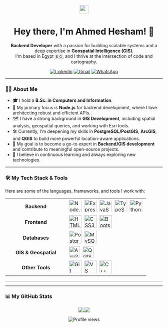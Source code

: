 <div align="center">
  <img src="https://media.giphy.com/media/hvRJCLFzcasrR4ia7z/giphy.gif" width="28">
  <h1>Hey there, I'm Ahmed Hesham! 👋</h1>
</div>

<p align="center">
  <b>Backend Developer</b> with a passion for building scalable systems and a deep expertise in <b>Geospatial Intelligence (GIS)</b>.
  <br>
  I'm based in Egypt 🇪🇬, and I thrive at the intersection of code and cartography.
</p>

<p align="center">
  <a href="https://www.linkedin.com/in/ahmed-hesham-aa6095254/" target="_blank"><img src="https://img.shields.io/badge/LinkedIn-0077B5?style=for-the-badge&logo=linkedin&logoColor=white" alt="LinkedIn"></a>
  <a href="mailto:ahmedesham123@gmail.com"><img src="https://img.shields.io/badge/Gmail-D14836?style=for-the-badge&logo=gmail&logoColor=white" alt="Gmail"></a>
  <a href="https://wa.me/201011782460" target="_blank"><img src="https://img.shields.io/badge/WhatsApp-25D366?style=for-the-badge&logo=whatsapp&logoColor=white" alt="WhatsApp"></a>
</p>

---

### 👨‍💻 About Me

- 🎓 I hold a **B.Sc. in Computers and Information**.
- 🚀 My primary focus is **Node.js** for backend development, where I love architecting robust and efficient APIs.
- 🗺️ I have a strong background in **GIS Development**, including spatial analysis, geospatial queries, and working with Esri tools.
- 🛠️ Currently, I'm deepening my skills in **PostgreSQL/PostGIS**, **ArcGIS**, and **QGIS** to build more powerful location-aware applications.
- 🎯 My goal is to become a go-to expert in **Backend/GIS development** and contribute to meaningful open-source projects.
- 🌱 I believe in continuous learning and always exploring new technologies.

---

### 🛠️ My Tech Stack & Tools

Here are some of the languages, frameworks, and tools I work with:

<table>
  <tr>
    <td align="center" width="180">
      <strong>Backend</strong>
    </td>
    <td>
      <img src="https://cdn.jsdelivr.net/gh/devicons/devicon/icons/nodejs/nodejs-original.svg" height="40" alt="Node.js" />&nbsp;
      <img src="https://cdn.jsdelivr.net/gh/devicons/devicon/icons/express/express-original.svg" height="40" alt="Express.js" />&nbsp;
      <img src="https://cdn.jsdelivr.net/gh/devicons/devicon/icons/javascript/javascript-original.svg" height="40" alt="JavaScript" />&nbsp;
      <img src="https://cdn.jsdelivr.net/gh/devicons/devicon/icons/typescript/typescript-original.svg" height="40" alt="TypeScript" />&nbsp;
      <img src="https://cdn.jsdelivr.net/gh/devicons/devicon/icons/python/python-original.svg" height="40" alt="Python" />&nbsp;
    </td>
  </tr>
  <tr>
    <td align="center">
      <strong>Frontend</strong>
    </td>
    <td>
      <img src="https://cdn.jsdelivr.net/gh/devicons/devicon/icons/html5/html5-original.svg" height="40" alt="HTML5" />&nbsp;
      <img src="https://cdn.jsdelivr.net/gh/devicons/devicon/icons/css3/css3-original.svg" height="40" alt="CSS3" />&nbsp;
      <img src="https://cdn.jsdelivr.net/gh/devicons/devicon/icons/bootstrap/bootstrap-original.svg" height="40" alt="Bootstrap" />&nbsp;
    </td>
  </tr>
  <tr>
    <td align="center">
      <strong>Databases</strong>
    </td>
    <td>
      <img src="https://cdn.jsdelivr.net/gh/devicons/devicon/icons/postgresql/postgresql-original.svg" height="40" alt="PostgreSQL" />&nbsp;
      <img src="https://cdn.jsdelivr.net/gh/devicons/devicon/icons/mysql/mysql-original.svg" height="40" alt="MySQL" />&nbsp;
    </td>
  </tr>
  <tr>
    <td align="center">
      <strong>GIS & Geospatial</strong>
    </td>
    <td>
        <img src="https://img.shields.io/badge/ArcGIS-007AC2?style=for-the-badge&logo=esri&logoColor=white" height="35" alt="ArcGIS" />&nbsp;
        <img src="https://img.shields.io/badge/QGIS-589632?style=for-the-badge&logo=qgis&logoColor=white" height="35" alt="QGIS" />&nbsp;
    </td>
  </tr>
    <tr>
    <td align="center">
      <strong>Other Tools</strong>
    </td>
    <td>
      <img src="https://cdn.jsdelivr.net/gh/devicons/devicon/icons/git/git-original.svg" height="40" alt="Git" />&nbsp;
      <img src="https://cdn.jsdelivr.net/gh/devicons/devicon/icons/vscode/vscode-original.svg" height="40" alt="VS Code" />&nbsp;
      <img src="https://cdn.jsdelivr.net/gh/devicons/devicon/icons/cplusplus/cplusplus-original.svg" height="40" alt="C++" />&nbsp;
    </td>
  </tr>
</table>

---


---

### 📊 My GitHub Stats

<p align="center">
  <a href="https://github.com/Ahmedhesham970">
    <img align="center" src="https://github-readme-stats.vercel.app/api/top-langs/?username=Ahmedhesham970&layout=compact&theme=tokyonight&hide_border=true" />
  </a>
  <a href="https://github.com/Ahmedhesham970">
    <img align="center" src="https://github-readme-stats.vercel.app/api?username=Ahmedhesham970&show_icons=true&theme=tokyonight&hide_border=true&count_private=true" />
  </a>
</p>

<p align="center">
  <img src="https://komarev.com/ghpvc/?username=Ahmedhesham970&style=flat-square&color=blueviolet" alt="Profile views"/>
</p>
